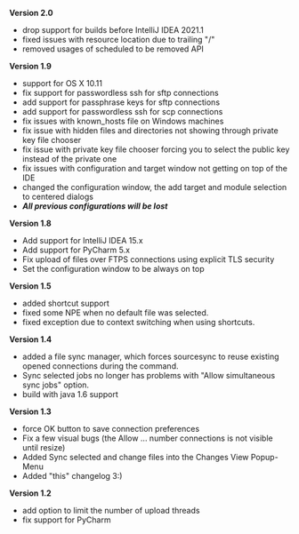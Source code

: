 **Version 2.0**
- drop support for builds before IntelliJ IDEA 2021.1
- fixed issues with resource location due to trailing "/"
- removed usages of scheduled to be removed API

**Version 1.9**
* support for OS X 10.11
* fix support for passwordless ssh for sftp connections
* add support for passphrase keys for sftp connections
* add support for passwordless ssh for scp connections
* fix issues with known_hosts file on Windows machines
* fix issue with hidden files and directories not showing through private key file chooser
* fix issue with private key file chooser forcing you to select the public key instead of the private one
* fix issues with configuration and target window not getting on top of the IDE
* changed the configuration window, the add target and module selection to centered dialogs
* ***All previous configurations will be lost***

**Version 1.8**
* Add support for IntelliJ IDEA 15.x
* Add support for PyCharm 5.x
* Fix upload of files over FTPS connections using explicit TLS security
* Set the configuration window to be always on top

**Version 1.5**
* added shortcut support
* fixed some NPE when no default file was selected.
* fixed exception due to context switching when using shortcuts.

**Version 1.4**
* added a file sync manager, which forces sourcesync to reuse existing opened connections during the command.
* Sync selected jobs no longer has problems with "Allow simultaneous sync jobs" option.
* build with java 1.6 support

**Version 1.3**
* force OK button to save connection preferences
* Fix a few visual bugs (the Allow ... number connections is not visible until resize)
* Added Sync selected and change files into the Changes View Popup-Menu
* Added "this" changelog 3:)

**Version 1.2**
* add option to limit the number of upload threads
* fix support for PyCharm



